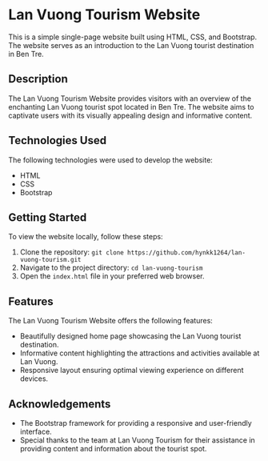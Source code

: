 # Lan Vuong Tourism Website

This is a simple single-page website built using HTML, CSS, and Bootstrap. The website serves as an introduction to the Lan Vuong tourist destination in Ben Tre.

## Description

The Lan Vuong Tourism Website provides visitors with an overview of the enchanting Lan Vuong tourist spot located in Ben Tre. The website aims to captivate users with its visually appealing design and informative content.

## Technologies Used

The following technologies were used to develop the website:

- HTML
- CSS
- Bootstrap

## Getting Started

To view the website locally, follow these steps:

1. Clone the repository: `git clone https://github.com/hynkk1264/lan-vuong-tourism.git`
2. Navigate to the project directory: `cd lan-vuong-tourism`
3. Open the `index.html` file in your preferred web browser.

## Features

The Lan Vuong Tourism Website offers the following features:

- Beautifully designed home page showcasing the Lan Vuong tourist destination.
- Informative content highlighting the attractions and activities available at Lan Vuong.
- Responsive layout ensuring optimal viewing experience on different devices.

## Acknowledgements

- The Bootstrap framework for providing a responsive and user-friendly interface.
- Special thanks to the team at Lan Vuong Tourism for their assistance in providing content and information about the tourist spot.
